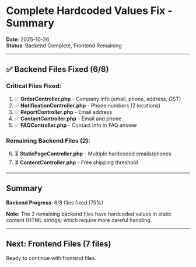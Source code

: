 # Complete Hardcoded Values Fix - Summary

**Date**: 2025-10-26  
**Status**: Backend Complete, Frontend Remaining

---

## ✅ Backend Files Fixed (6/8)

### Critical Files Fixed:
1. ✅ **OrderController.php** - Company info (email, phone, address, GST)
2. ✅ **NotificationController.php** - Phone numbers (2 locations)
3. ✅ **ReportController.php** - Email address
4. ✅ **ContactController.php** - Email and phone
5. ✅ **FAQController.php** - Contact info in FAQ answer

### Remaining Backend Files (2):
6. ⏳ **StaticPageController.php** - Multiple hardcoded emails/phones
7. ⏳ **ContentController.php** - Free shipping threshold

---

## Summary

**Backend Progress**: 6/8 files fixed (75%)

**Note**: The 2 remaining backend files have hardcoded values in static content (HTML strings) which require more careful handling.

---

## Next: Frontend Files (7 files)

Ready to continue with frontend files.
